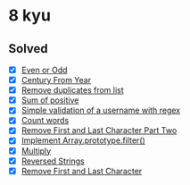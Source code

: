 # 8 kyu

## Solved

* [x] [Even or Odd](https://www.codewars.com/kata/53da3dbb4a5168369a0000fe)
* [x] [Century From Year](https://www.codewars.com/kata/5a3fe3dde1ce0e8ed6000097)
* [x] [Remove duplicates from list](https://www.codewars.com/kata/57a5b0dfcf1fa526bb000118)
* [x] [Sum of positive](https://www.codewars.com/kata/5715eaedb436cf5606000381)
* [x] [Simple validation of a username with regex](https://www.codewars.com/kata/56a3f08aa9a6cc9b75000023)
* [x] [Count words](https://www.codewars.com/kata/570cc83df616a85944001315)
* [x] [Remove First and Last Character Part Two](https://www.codewars.com/kata/570597e258b58f6edc00230d)
* [x] [Implement Array.prototype.filter()](https://www.codewars.com/kata/56dd9b84fe5754786f0014f7)
* [x] [Multiply](https://www.codewars.com/kata/50654ddff44f800200000004)
* [x] [Reversed Strings](https://www.codewars.com/kata/5168bb5dfe9a00b126000018)
* [x] [Remove First and Last Character](https://www.codewars.com/kata/56bc28ad5bdaeb48760009b0)
